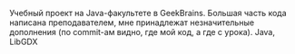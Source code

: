 Учебный проект на Java-факультете в GeekBrains.
Большая часть кода написана преподавателем, мне принадлежат незначительные дополнения (по commit-ам видно, где мой код, а где с урока).
Java, LibGDX
